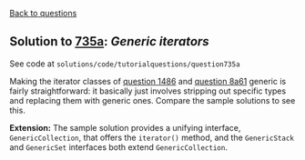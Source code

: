 [Back to questions](../README.md)

## Solution to [735a](../questions/735a): *Generic iterators*

See code at `solutions/code/tutorialquestions/question735a`

Making the iterator classes of [question 1486](1486.md) and [question 8a61](8a61.md) generic is fairly straightforward:
it basically just involves stripping out specific types and replacing them with generic ones.  Compare the sample solutions to see this.

**Extension:** The sample solution provides a unifying interface, `GenericCollection`, that offers the `iterator()`
method, and the `GenericStack` and `GenericSet` interfaces both extend `GenericCollection`.

